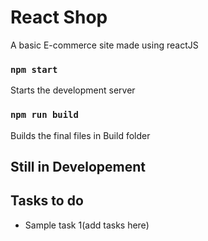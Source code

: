 # React Shop 

A basic E-commerce site made using reactJS

### `npm start`
Starts the development server

### `npm run build`
Builds the final files in Build folder



## Still in Developement
## Tasks to do

- Sample task 1(add tasks here)